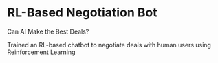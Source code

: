 # RL-Based Negotiation Bot
Can AI Make the Best Deals?

Trained an RL-based chatbot to negotiate deals with human users using Reinforcement Learning
